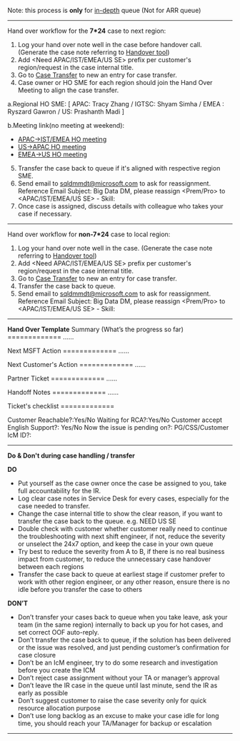 Note: this process is **only** for <u>in-depth</u> queue (Not for ARR queue)

----
Hand over workflow for the **7*24** case to next region:
1. Log your hand over note well in the case before handover call.  (Generate the case note referring to [Handover tool](http://bigdatapod.azurewebsites.net/))
2. Add <Need APAC/IST/EMEA/US SE> prefix per customer's region/request in the case internal title.
3. Go to [Case Transfer](https://nam06.safelinks.protection.outlook.com/?url=https%3A%2F%2Fteams.microsoft.com%2Fl%2Fchannel%2F19%253a9ccd3c2acbbd4e729c66270c4383bf4b%2540thread.skype%2FCase%252520Transfer%3FgroupId%3Dd6c5d9c8-f14e-4cb6-a79a-1874c3b84cb6%26tenantId%3D72f988bf-86f1-41af-91ab-2d7cd011db47&data=02%7C01%7CShijie.Li%40microsoft.com%7C4ad1ddc4752f41cedf5008d6e8a6bab4%7C72f988bf86f141af91ab2d7cd011db47%7C1%7C0%7C636952200400824869&sdata=J%2FyTlcWqA30oBgiwx0D74TByJGxQ69D%2FuYgrFTTvaf0%3D&reserved=0) to new an entry for case transfer.
4. Case owner or HO SME for each region should join the Hand Over Meeting to align the case transfer.

a.Regional HO SME: [ APAC: Tracy Zhang / IGTSC: Shyam Simha / EMEA : Ryszard Gawron / US: Prashanth Madi ]

b.Meeting link(no meeting at weekend):

- [APAC->IST/EMEA HO meeting](https://teams.microsoft.com/l/meetup-join/19%3ameeting_YzljMWRjOGEtN2Q1OC00YzM2LTk2YWYtN2E1ZWM5ZTkwYzMw%40thread.v2/0?context=%7b%22Tid%22%3a%2272f988bf-86f1-41af-91ab-2d7cd011db47%22%2c%22Oid%22%3a%223ce641ba-81bc-490f-9eb5-c82eff08c178%22%7d)
-  [US->APAC HO meeting](https://teams.microsoft.com/l/meetup-join/19%3ameeting_NWIyNzU2MmYtOTkxYy00NTY3LWEyNjAtNmY1YTgwNzc5MzBk%40thread.v2/0?context=%7b%22Tid%22%3a%2272f988bf-86f1-41af-91ab-2d7cd011db47%22%2c%22Oid%22%3a%2218d7429d-917b-4bba-881a-b254f61f0976%22%7d)
-  [EMEA->US HO meeting](https://teams.microsoft.com/l/meetup-join/19%3ameeting_NmQyZDliMTUtYzlmNi00YTc4LWI5NGQtOTY0NjgxNjZhYzU0%40thread.v2/0?context=%7b%22Tid%22%3a%2272f988bf-86f1-41af-91ab-2d7cd011db47%22%2c%22Oid%22%3a%2292be5ebc-4e43-4ea3-a98d-34ff4061dc92%22%7d)
5. Transfer the case back to queue if it's aligned with respective region SME.
6. Send email to sqldmmdt@microsoft.com to ask for reassignment.
Reference Email Subject:
Big Data DM, please reassign <Prem/Pro> <Severity> <case number> to <APAC/IST/EMEA/US SE> - Skill: <product skill>
7. Once case is assigned, discuss details with colleague who takes your case if necessary.

----
Hand over workflow for **non-7*24** case to local region:
1. Log your hand over note well in the case. (Generate the case note referring to [Handover tool](http://bigdatapod.azurewebsites.net/))
2. Add <Need APAC/IST/EMEA/US SE> prefix per customer's region/request in the case internal title.
3. Go to [Case Transfer](https://nam06.safelinks.protection.outlook.com/?url=https%3A%2F%2Fteams.microsoft.com%2Fl%2Fchannel%2F19%253a9ccd3c2acbbd4e729c66270c4383bf4b%2540thread.skype%2FCase%252520Transfer%3FgroupId%3Dd6c5d9c8-f14e-4cb6-a79a-1874c3b84cb6%26tenantId%3D72f988bf-86f1-41af-91ab-2d7cd011db47&data=02%7C01%7CShijie.Li%40microsoft.com%7C4ad1ddc4752f41cedf5008d6e8a6bab4%7C72f988bf86f141af91ab2d7cd011db47%7C1%7C0%7C636952200400824869&sdata=J%2FyTlcWqA30oBgiwx0D74TByJGxQ69D%2FuYgrFTTvaf0%3D&reserved=0) to new an entry for case transfer.
4. Transfer the case back to queue.
5. Send email to sqldmmdt@microsoft.com to ask for reassignment.
Reference Email Subject:
Big Data DM, please reassign <Prem/Pro> <Severity> <case number> to <APAC/IST/EMEA/US SE> - Skill: <product skill>

----
**Hand Over Template**
Summary (What’s the progress so far)
\=============
......

Next MSFT Action
\=============
......

Next Customer's Action
\=============
......

Partner Ticket
\=============
......

Handoff Notes
\=============
......

Ticket's checklist
\=============

Customer Reachable?:Yes/No
Waiting for RCA?:Yes/No
Customer accept English Support?: Yes/No
Now the issue is pending on?: PG/CSS/Customer
IcM ID?:
<Reason for Critsit:>

----
**Do & Don't during case handling / transfer**

**DO**
 
- Put yourself as the case owner once the case be assigned to you, take full accountability for the IR.
- Log clear case notes in Service Desk for every cases, especially for the case needed to transfer.
- Change the case internal title to show the clear reason, if you want to transfer the case back to the queue. e.g. NEED US SE
- Double check with customer whether customer really need to continue the troubleshooting with next shift engineer, if not, reduce the severity or unselect the 24x7 option, and keep the case in your own queue
- Try best to reduce the severity from A to B, if there is no real business impact from customer, to reduce the unnecessary case handover between each regions
- Transfer the case back to queue at earliest stage if customer prefer to work with other region engineer, or any other reason, ensure there is no idle before you transfer the case to others

**DON’T**
- Don’t transfer your cases back to queue when you take leave, ask your team (in the same region) internally to back up you for hot cases, and set correct OOF auto-reply.
- Don’t transfer the case back to queue, if the solution has been delivered or the issue was resolved, and just pending customer’s confirmation for case closure
- Don’t be an IcM engineer, try to do some research and investigation before you create the ICM
- Don’t reject case assignment without your TA or manager’s approval
- Don’t leave the IR case in the queue until last minute, send the IR as early as possible
- Don’t suggest customer to raise the case severity only for quick resource allocation purpose
- Don’t use long backlog as an excuse to make your case idle for long time, you should reach your TA/Manager for backup or escalation

----


